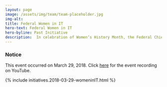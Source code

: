 ```yaml
---
layout: page
image: /assets/img/team/team-placeholder.jpg
img-alt:
title: Federal Women in IT
hero-text: Federal Women in IT
hero-byline: Past Initiative
description:  In celebration of Women’s History Month, the Federal Chief Information Officers Council (CIOC) is pleased to host Women in Federal Information Technology and Cybersecurity. This event brings together the nation’s top federal information technology executives to celebrate the successes of women thriving in today’s federal IT enterprise and to discuss strategies that engage, inspire, and motivate more women to pursue a career in IT.
---
```

<div class="usa-alert usa-alert-info" >
  <div class="usa-alert-body">
    <h3 class="usa-alert-heading">Notice</h3>
    <p class="usa-alert-text">This event occurred on March 29, 2018. Click <a href="https://youtu.be/H6kv1b6z2aY">here</a> for the event recording on YouTube.</p>
  </div>
</div>

{% include initiatives.2018-03-29-womeninIT.html %}
